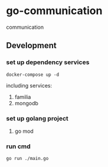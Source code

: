 # go-communication

communication

## Development

### set up dependency services

``` 
docker-compose up -d
```

including services:

1. familia
1. mongodb

### set up golang project

1. go mod

### run cmd

``` 
go run ./main.go
```
